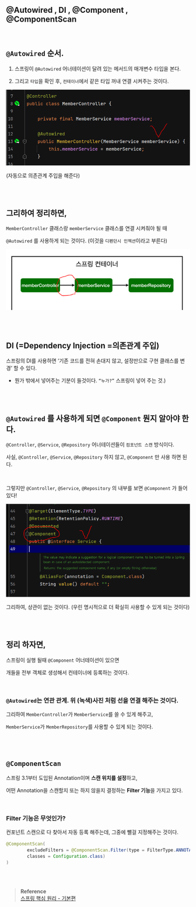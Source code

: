 ## @Autowired , DI , @Component , @ComponentScan

<br/>

## `@Autowired` 순서.

1. 스프링이 `@Autowired` 어너테이션이 달려 있는 메서드의 매개변수 타입을 본다.

2. 그리고 `타입`을 확인 후, `컨테이너`에서 같은 타입 꺼내 연결 시켜주는 것이다.

![이미지](/programming/img/입문8.PNG)

(자동으로 의존관계 주입을 해준다)

<br/><br/>

## 그리하여 정리하면,

`MemberController` 클래스랑 `memberService` 클래스를 연결 시켜줘야 될 때 

`@Autowired` 를 사용하게 되는 것이다. (이것을 `디펜던시 인젝션`이라고 부른다)

![이미지](/programming/img/입문9.PNG)

<br/><br/>

## DI (=Dependency Injection =의존관계 주입)

스프링의 DI를 사용하면 ‘기존 코드를 전혀 손대지 않고, 설정만으로 구현 클래스를 변경’ 할 수 있다.

- 뭔가 밖에서 넣어주는 기분이 들것이다.  `“누가?”` 스프링이 넣어 주는 것.)

<br/><br/>

## `@Autowired` 를 사용하게 되면 `@Component` 뭔지 알아야 한다.

`@Controller`, `@Service`, `@Repository` 어너테이션들이 `컴포넌트 스캔` 방식이다.

사실, `@Controller`, `@Service`, `@Repository` 하지 않고, `@Component` 만 사용 하면 된다.

<br/>

그렇지만 `@Controller`, `@Service`, `@Repository` 의 내부를 보면 `@Component` 가 들어 있다!

![이미지](/programming/img/입문10.PNG)

그리하여, 상관이 없는 것이다. (우린 명시적으로 더 확실히 사용할 수 있게 되는 것이다)

<br/><br/>

## 정리 하자면,

스프링이 실행 될때 `@Component` 어너테이션이 있으면 

개들을 전부 객체로 생성해서 컨테이너에 등록하는 것이다.

<br/>

### `@Autowired`는 연관 관계. 위 (녹색)사진 처럼 선을 연결 해주는 것이다.

그리하여 `MemberController`가 `MemberService`를 쓸 수 있게 해주고, 

`MemberService`가 `MemberRepository`를 사용할 수 있게 되는 것이다.

<br/><br/>

## `@ComponentScan`

스프링 3.1부터 도입된 Annotation이며 **스캔 위치를 설정**하고,

어떤 Annotation을 스캔할지 또는 하지 않을지 결정하는 **Filter 기능**을 가지고 있다.

<br/>

### **Filter 기능은** 무엇인가?

컨포넌트 스캔으로 다 찾아서 자동 등록 해주는데, 그중에 뺄걸 지정해주는 것이다.

```java
@ComponentScan(
        excludeFilters = @ComponentScan.Filter(type = FilterType.ANNOTATION,
        classes = Configuration.class)
)
```


<br/><br/>


>**Reference** <br/>[스프링 핵심 원리 - 기본편](https://www.inflearn.com/course/%EC%8A%A4%ED%94%84%EB%A7%81-%ED%95%B5%EC%8B%AC-%EC%9B%90%EB%A6%AC-%EA%B8%B0%EB%B3%B8%ED%8E%B8?utm_source=google&utm_medium=cpc&utm_campaign=04.general_backend&utm_content=spring&utm_term=%EC%8A%A4%ED%94%84%EB%A7%81%20%EC%9E%85%EB%AC%B8&gclid=CjwKCAiAjPyfBhBMEiwAB2CCImohok2YrQ2tRdhqfr3cZvKqkIJOHUJ36u6s1-7C9X1gzZIapTvOtxoCangQAvD_BwE)